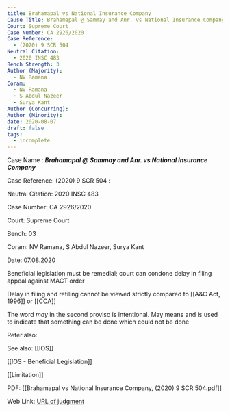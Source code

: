 ```yaml
---
title: Brahamapal vs National Insurance Company
Cause Title: Brahamapal @ Sammay and Anr. vs National Insurance Company
Court: Supreme Court
Case Number: CA 2926/2020
Case Reference:
  - (2020) 9 SCR 504
Neutral Citation:
  - 2020 INSC 483
Bench Strength: 3
Author (Majority):
  - NV Ramana
Coram:
  - NV Ramana
  - S Abdul Nazeer
  - Surya Kant
Author (Concurring): 
Author (Minority): 
date: 2020-08-07
draft: false
tags:
  - incomplete
---
```

Case Name : ***Brahamapal @ Sammay and Anr. vs National Insurance Company***

Case Reference: (2020) 9 SCR 504 :  

Neutral Citation: 2020 INSC 483

Case Number: CA 2926/2020

Court: Supreme Court

Bench: 03

Coram: NV Ramana, S Abdul Nazeer, Surya Kant

Date: 07.08.2020

Beneficial legislation must be remedial; court can condone delay in filing appeal against MACT order

Delay in filing and refiling cannot be viewed strictly compared to [[A&C Act, 1996]] or [[CCA]]

The word *may* in the second proviso is intentional.
May means and is used to indicate that something can be done which could not be done

Refer also:

See also:
[[IOS]]

[[IOS - Beneficial Legislation]]

[[Limitation]]

PDF:
[[Brahamapal vs National Insurance Company, (2020) 9 SCR 504.pdf]]

Web Link: <a href="/All judgments/Brahamapal vs National Insurance Company, (2020) 9 SCR 504.pdf" target="_blank">URL of judgment</a>